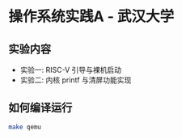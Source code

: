# 操作系统实践A - 武汉大学

## 实验内容
- 实验一: RISC-V 引导与裸机启动
- 实验二: 内核 printf 与清屏功能实现

## 如何编译运行
```bash
make qemu
```
